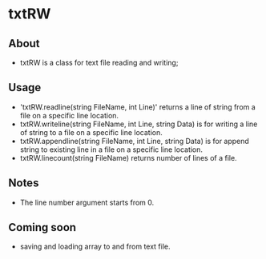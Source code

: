 # txtRW

## About
* txtRW is a class for text file reading and writing;

## Usage
* 'txtRW.readline(string FileName, int Line)' returns a line of string from a file on a specific line location.
* txtRW.writeline(string FileName, int Line, string Data) is for writing a line of string to a file on a specific line location.
* txtRW.appendline(string FileName, int Line, string Data) is for append string to existing line in a file on a specific line location.
* txtRW.linecount(string FileName) returns number of lines of a file.

## Notes
* The line number argument starts from 0.

## Coming soon
* saving and loading array to and from text file.
